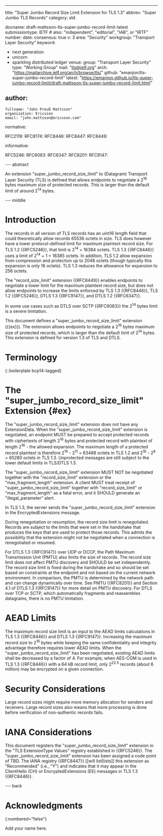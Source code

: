 ---
title: "Super Jumbo Record Size Limit Extension for TLS 1.3"
abbrev: "Super Jumbo TLS Records"
category: std

docname: draft-mattsson-tls-super-jumbo-record-limit-latest
submissiontype: IETF  # also: "independent", "editorial", "IAB", or "IRTF"
number:
date:
consensus: true
v: 3
area: "Security"
workgroup: "Transport Layer Security"
keyword:
 - next generation
 - unicorn
 - sparkling distributed ledger
venue:
  group: "Transport Layer Security"
  type: "Working Group"
  mail: "tls@ietf.org"
  arch: "https://mailarchive.ietf.org/arch/browse/tls/"
  github: "emanjon/tls-super-jumbo-record-limit"
  latest: "https://emanjon.github.io/tls-super-jumbo-record-limit/draft-mattsson-tls-super-jumbo-record-limit.html"

author:
 -
    fullname: "John Preuß Mattsson"
    organization: Ericsson
    email: "john.mattsson@ericsson.com"

normative:

  RFC2119:
  RFC8174:
  RFC8446:
  RFC8447:
  RFC8449:

informative:

  RFC5246:
  RFC6083:
  RFC6347:
  RFC8201:
  RFC9147:

--- abstract

An extension "super_jumbo_record_size_limit" to (Datagram) Transport Layer Security (TLS) is defined that allows endpoints to negotiate a 2<sup>16</sup> bytes maximum size of protected records. This is larger than the default limit of around 2<sup>14</sup> bytes.

--- middle

# Introduction

The records in all version of TLS records has an uint16 length field that could theoretically allow records 65536 octets in size. TLS does however have a lower protocol-defined limit for maximum plaintext record size. For TLS 1.2 {{RFC5246}}, that limit is 2<sup>14</sup> = 16384 octets. TLS 1.3 {{RFC8446}} uses a limit of 2<sup>14</sup> + 1 = 16385 octets. In addition, TLS 1.2 allow expansion from compression and protection up to 2048 octets (though typically this expansion is only 16 octets). TLS 1.3 reduces the allowance for expansion to 256 octets.

The "record_size_limit" extension {{RFC8449}} enables endpoints to negotiate a lower limit for the maximum plaintext record size, but does not allow endpoints to increase the limits enforced by TLS 1.3 {{RFC8446}}, TLS 1.2 {{RFC5246}}, DTLS 1.3 {{RFC9147}}, and DTLS 1.2 {{RFC6347}}.

In some use cases such as DTLS over SCTP {{RFC6083}} the 2<sup>14</sup> bytes limit is a severe limitation.

This document defines a "super_jumbo_record_size_limit" extension ({{ex}}). The extension allows endpoints to negotiate a 2<sup>16</sup> bytes maximum size of protected records, which is larger than the default limit of 2<sup>14</sup> bytes. This extension is defined for version 1.3 of TLS and DTLS.

# Terminology

{::boilerplate bcp14-tagged}

# The "super_jumbo_record_size_limit" Extension {#ex}

The "super_jumbo_record_size_limit" extension does not have any ExtensionData. When the "super_jumbo_record_size_limit" extension is negotiated, an endpoint MUST be prepared to accept protected records with ciphertexts of length 2<sup>16</sup> bytes and protected record with plaintext of length 2<sup>16</sup> - the allowed expansion. The maximum length of a protected record plaintext is therefore 2<sup>16</sup> - 2<sup>11</sup> = 63488 octets in TLS 1.2 and 2<sup>16</sup> - 2<sup>8</sup> = 65280 octets in TLS 1.3. Unprotected messages are still subject to the lower default limits in TLS/DTLS 1.3.

The "super_jumbo_record_size_limit" extension MUST NOT be negotiated together with the "record_size_limit" extension or the "max_fragment_length" extension. A client MUST treat receipt
of "super_jumbo_record_size_limit" together with "record_size_limit" or "max_fragment_length" as a fatal error, and it SHOULD generate an "illegal_parameter" alert.

In TLS 1.3, the server sends the "super_jumbo_record_size_limit" extension in the EncryptedExtensions message.

During renegotiation or resumption, the record size limit is renegotiated.  Records are subject to the limits that were set in the handshake that produces the keys that are used to protect those records.  This admits the possibility that the extension might not be negotiated when a connection is renegotiated or resumed.

For DTLS 1.3 {{RFC9147}} over UDP or DCCP, the Path Maximum Transmission Unit (PMTU) also limits the size of records.  The record size limit does not affect PMTU discovery and SHOULD be set independently. The record size limit is fixed during the handshake and so should be set based on constraints at the endpoint and not based on the current network environment. In comparison, the PMTU is determined by the network path and can change dynamically over time. See PMTU {{RFC8201}} and Section 4.1 of DTLS 1.3 {{RFC9147}} for more detail on PMTU discovery. For DTLS over TCP or SCTP, which automatically fragments and reassembles datagrams, there is no PMTU limitation.

# AEAD Limits

The maximum record size limit is an input to the AEAD limits calculations in TLS 1.3 {{RFC8446}} and DTLS 1.3 {{RFC9147}}. Increasing the maximum record size to 2<sup>16</sup> bytes while keeping the same confidentiality and integrity advantage therefore requires lower AEAD limits. When the "super_jumbo_record_size_limit" has been negotiated, existing AEAD limits shall be decreased by a factor of 4. For example, when AES-CGM is used in TLS 1.3 {{RFC8446}} with a 64 kB record limit, only 2<sup>22.5</sup> records (about 6 million) may be encrypted on a given connection.

# Security Considerations

Large record sizes might require more memory allocation for senders and receivers. Large record sizes also means that more processing is done before verification of non-authentic records fails.

# IANA Considerations

This document registers the "super_jumbo_record_size_limit" extension in the "TLS ExtensionType Values" registry established in {{RFC5246}}. The "super_jumbo_record_size_limit" extension has been assigned a code point of TBD. The IANA registry {{RFC8447}} \[\[will list\|lists\]\] this extension as "Recommended" (i.e., "Y") and indicates that it may appear in the ClientHello (CH) or EncryptedExtensions (EE) messages in TLS 1.3 {{RFC8446}}.

--- back

# Acknowledgments
{:numbered="false"}

Add your name here.
